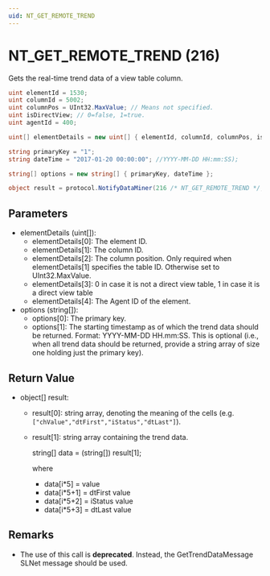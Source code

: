 ```yaml
---
uid: NT_GET_REMOTE_TREND
---
```


# NT_GET_REMOTE_TREND (216)

Gets the real-time trend data of a view table column.

```csharp
uint elementId = 1530;
uint columnId = 5002;
uint columnPos = UInt32.MaxValue; // Means not specified.
uint isDirectView; // 0=false, 1=true.
uint agentId = 400;

uint[] elementDetails = new uint[] { elementId, columnId, columnPos, isDirectView, agentId };

string primaryKey = "1";
string dateTime = "2017-01-20 00:00:00"; //YYYY-MM-DD HH:mm:SS);

string[] options = new string[] { primaryKey, dateTime };

object result = protocol.NotifyDataMiner(216 /* NT_GET_REMOTE_TREND */, elementDetails, options);
```

## Parameters

- elementDetails (uint[]):
  - elementDetails[0]: The element ID.
  - elementDetails[1]: The column ID.
  - elementDetails[2]: The column position. Only required when elementDetails[1] specifies the table ID. Otherwise set to UInt32.MaxValue.
  - elementDetails[3]: 0 in case it is not a direct view table, 1 in case it is a direct view table
  - elementDetails[4]: The Agent ID of the element.
- options (string[]):
  - options[0]: The primary key.
  - options[1]: The starting timestamp as of which the trend data should be returned. Format: YYYY-MM-DD HH.mm:SS. This is optional (i.e., when all trend data should be returned, provide a string array of size one holding just the primary key).

## Return Value

- object[] result:
  - result[0]: string array, denoting the meaning of the cells (e.g. `["chValue","dtFirst","iStatus","dtLast"]`).
  - result[1]: string array containing the trend data.

    string[] data = (string[]) result[1];

    where

    - data[i*5] = value
    - data[i*5+1] = dtFirst value
    - data[i*5+2] = iStatus value
    - data[i*5+3] = dtLast value

## Remarks

- The use of this call is **deprecated**. Instead, the GetTrendDataMessage SLNet message should be used.
